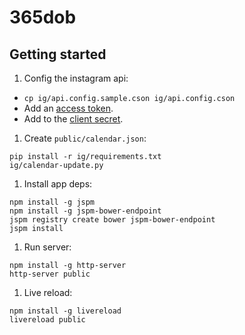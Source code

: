# 365dob

## Getting started

1. Config the instagram api:

  * `cp ig/api.config.sample.cson ig/api.config.cson`
  * Add an [access token](https://api.instagram.com/oauth/authorize/?client_id=bd819b765410490f8503a4558d7a8186&redirect_uri=http://www.365daysofbabes.com&response_type=token&scope=public_content).
  * Add to the [client secret](https://www.instagram.com/developer/clients/manage/).


1. Create `public/calendar.json`:
  ```
  pip install -r ig/requirements.txt
  ig/calendar-update.py
  ```


1. Install app deps:
  ```
  npm install -g jspm
  npm install -g jspm-bower-endpoint
  jspm registry create bower jspm-bower-endpoint
  jspm install
  ```


1. Run server:
  ```
  npm install -g http-server
  http-server public
  ```

1. Live reload:
  ```
  npm install -g livereload
  livereload public
  ```

